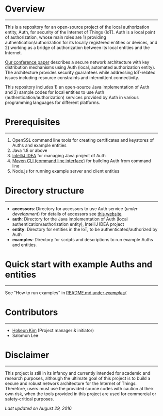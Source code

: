 # Overview
---
This is a repository for an open-source project of the local authorization entity, Auth, for security of the Internet of Things (IoT). Auth is a local point of authorization, whose main roles are 1) providing authentication/authorization for its locally registered entities or devices, and 2) working as a bridge of authorization between its local entities and the Internet. 

[Our conference paper](https://chess.eecs.berkeley.edu/pubs/1175/KimEtAl_IoT_Security_FiCloud_2016.pdf) describes a secure network architecture with key distribution mechanisms using Auth (local, automated authorization entity). The architecture provides security guarantees while addressing IoT-related issues including resource constraints and intermittent connectivity.

This repository includes 1) an open-source Java implementation of Auth and 2) sample codes for local entities to use Auth (authentication/authorization) services provided by Auth in various programming languages for different platforms.

# Prerequisites
---

1. OpenSSL command line tools for creating certificates and keystores of Auths and example entities
2. Java 1.8 or above
3. [IntelliJ IDEA](https://www.jetbrains.com/idea/) for managing Java project of Auth
4. [Maven CLI (command line interface)](http://maven.apache.org/ref/3.1.0/maven-embedder/cli.html) for building Auth from command line
5. Node.js for running example server and client entities

# Directory structure
---
- **accessors**: Directory for accessors to use Auth service (*under development*) for details of accessors see [this website](https://www.terraswarm.org/accessors/)
- **auth**: Directory for the Java implementation of Auth (local authentication/authorization entity), IntelliJ IDEA project
- **entity**: Directory for entities in the IoT, to be authenticated/authorized by Auth
- **examples**: Directory for scripts and descriptions to run example Auths and entities.

# Quick start with example Auths and entities
---
See "How to run examples" in [README.md under *examples/*](https://github.com/iotauth/iotauth/blob/master/examples/README.md).

# Contributors
---
- [Hokeun Kim](http://eecs.berkeley.edu/~hokeunkim) (Project manager & initiator)
- Salomon Lee

# Disclaimer
---
This project is still in its infancy and currently intended for academic and research purposes, although the ultimate goal of this project is to build a secure and robust network architecture for the Internet of Things. Therefore, users must use the provided source codes with caution at their own risk, when the tools provided in this project are used for commercial or safety-critical purposes.

*Last updated on August 29, 2016*
